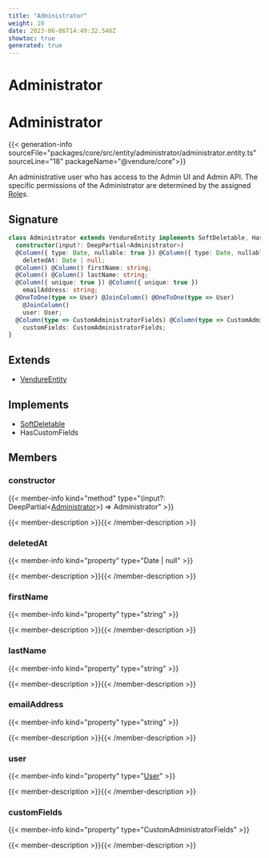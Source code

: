 ```yaml
---
title: "Administrator"
weight: 10
date: 2023-06-06T14:49:32.546Z
showtoc: true
generated: true
---
```

<!-- This file was generated from the Vendure source. Do not modify. Instead, re-run the "docs:build" script -->

# Administrator
<div class="symbol">


# Administrator

{{< generation-info sourceFile="packages/core/src/entity/administrator/administrator.entity.ts" sourceLine="18" packageName="@vendure/core">}}

An administrative user who has access to the Admin UI and Admin API. The
specific permissions of the Administrator are determined by the assigned
<a href='/typescript-api/entities/role#role'>Role</a>s.

## Signature

```TypeScript
class Administrator extends VendureEntity implements SoftDeletable, HasCustomFields {
  constructor(input?: DeepPartial<Administrator>)
  @Column({ type: Date, nullable: true }) @Column({ type: Date, nullable: true })
    deletedAt: Date | null;
  @Column() @Column() firstName: string;
  @Column() @Column() lastName: string;
  @Column({ unique: true }) @Column({ unique: true })
    emailAddress: string;
  @OneToOne(type => User) @JoinColumn() @OneToOne(type => User)
    @JoinColumn()
    user: User;
  @Column(type => CustomAdministratorFields) @Column(type => CustomAdministratorFields)
    customFields: CustomAdministratorFields;
}
```
## Extends

 * <a href='/typescript-api/entities/vendure-entity#vendureentity'>VendureEntity</a>


## Implements

 * <a href='/typescript-api/entities/interfaces#softdeletable'>SoftDeletable</a>
 * HasCustomFields


## Members

### constructor

{{< member-info kind="method" type="(input?: DeepPartial&#60;<a href='/typescript-api/entities/administrator#administrator'>Administrator</a>&#62;) => Administrator"  >}}

{{< member-description >}}{{< /member-description >}}

### deletedAt

{{< member-info kind="property" type="Date | null"  >}}

{{< member-description >}}{{< /member-description >}}

### firstName

{{< member-info kind="property" type="string"  >}}

{{< member-description >}}{{< /member-description >}}

### lastName

{{< member-info kind="property" type="string"  >}}

{{< member-description >}}{{< /member-description >}}

### emailAddress

{{< member-info kind="property" type="string"  >}}

{{< member-description >}}{{< /member-description >}}

### user

{{< member-info kind="property" type="<a href='/typescript-api/entities/user#user'>User</a>"  >}}

{{< member-description >}}{{< /member-description >}}

### customFields

{{< member-info kind="property" type="CustomAdministratorFields"  >}}

{{< member-description >}}{{< /member-description >}}


</div>
